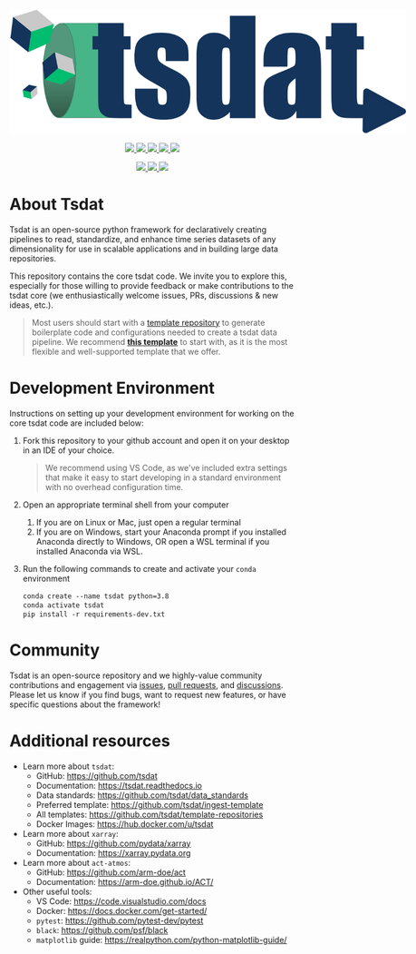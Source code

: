 <p align="center">
   <img src="./docs/source/figures/tsdat_logo.svg" width="700" style="max-width: 700px;">
</p>

<p align="center">
<a href=../../actions/workflows/pytest.yml>
    <img src="https://github.com/tsdat/tsdat/actions/workflows/pytest.yml/badge.svg">
</a>
<a href=https://tsdat.readthedocs.io/en/latest/?badge=latest>
    <img src="https://readthedocs.org/projects/tsdat/badge/?version=latest">
</a>
<a href=https://badge.fury.io/py/tsdat>
    <img src="https://badge.fury.io/py/tsdat.svg">
</a>
<a href=https://pepy.tech/project/tsdat>
    <img src="https://pepy.tech/badge/tsdat">
</a>
<a href="https://zenodo.org/badge/latestdoi/306085871">
    <img src="https://zenodo.org/badge/306085871.svg">
</a>
<!-- <a href="https://hub.docker.com/r/tsdat/tsdat-lambda">
    <img src="https://img.shields.io/docker/pulls/tsdat/tsdat-lambda.svg?color=%2327B1FF&logoColor=%234D606E">
</a> -->
</p>
<p align="center">
<a href=https://github.com/psf/black>
    <img src="https://img.shields.io/badge/code%20style-black-000000.svg">
</a>
<a href="https://codecov.io/gh/tsdat/tsdat">
    <img src="https://codecov.io/gh/tsdat/tsdat/branch/main/graph/badge.svg">
</a>
<a href="https://codeclimate.com/github/tsdat/tsdat/maintainability">
    <img src="https://api.codeclimate.com/v1/badges/e82e8c5103f4eb3a5686/maintainability">
</a>
</p>


# About Tsdat

Tsdat is an open-source python framework for declaratively creating pipelines to read,
standardize, and enhance time series datasets of any dimensionality for use in scalable
applications and in building large data repositories.

This repository contains the core tsdat code. We invite you to explore this, especially
for those willing to provide feedback or make contributions to the tsdat core (we
enthusiastically welcome issues, PRs, discussions & new ideas, etc.).

> Most users should start with a [template repository](https://github.com/tsdat/template-repositories)
to generate boilerplate code and configurations needed to create a tsdat data pipeline.
We recommend **[this template](https://github.com/tsdat/pipeline-template)** to start
with, as it is the most flexible and well-supported template that we offer.

# Development Environment

Instructions on setting up your development environment for working on the core tsdat
code are included below:

1. Fork this repository to your github account and open it on your desktop in an IDE of
your choice.
    
    > We recommend using VS Code, as we've included extra settings that make it easy to
    start developing in a standard environment with no overhead configuration time.

2. Open an appropriate terminal shell from your computer
   1. If you are on Linux or Mac, just open a regular terminal
   2. If you are on Windows, start your Anaconda prompt if you installed Anaconda
   directly to Windows, OR open a WSL terminal if you installed Anaconda via WSL.

3. Run the following commands to create and activate your `conda` environment

    ```
    conda create --name tsdat python=3.8
    conda activate tsdat
    pip install -r requirements-dev.txt
    ```


# Community

Tsdat is an open-source repository and we highly-value community contributions and
engagement via [issues](https://github.com/tsdat/tsdat/issues), 
[pull requests](https://github.com/tsdat/tsdat/pulls), and
[discussions](https://github.com/tsdat/tsdat/discussions). Please let us know if you
find bugs, want to request new features, or have specific questions about the framework!


# Additional resources

- Learn more about `tsdat`:
    - GitHub: https://github.com/tsdat
    - Documentation: https://tsdat.readthedocs.io
    - Data standards: https://github.com/tsdat/data_standards
    - Preferred template: https://github.com/tsdat/ingest-template
    - All templates: https://github.com/tsdat/template-repositories
    - Docker Images: https://hub.docker.com/u/tsdat
- Learn more about `xarray`: 
    - GitHub: https://github.com/pydata/xarray
    - Documentation: https://xarray.pydata.org
- Learn more about `act-atmos`: 
    - GitHub: https://github.com/arm-doe/act
    - Documentation: https://arm-doe.github.io/ACT/
- Other useful tools:
    - VS Code: https://code.visualstudio.com/docs
    - Docker: https://docs.docker.com/get-started/
    - `pytest`: https://github.com/pytest-dev/pytest
    - `black`: https://github.com/psf/black
    - `matplotlib` guide: https://realpython.com/python-matplotlib-guide/
